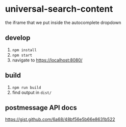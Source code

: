# universal-search-content

the iframe that we put inside the autocomplete dropdown

## develop

1. `npm install`
2. `npm start`
3. navigate to <https://localhost:8080/>

## build

1. `npm run build`
2. find output in `dist/`

## postmessage API docs

https://gist.github.com/6a68/48bf56e5b66e8631b522

